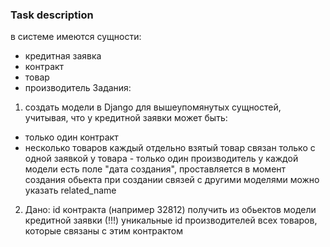 ### Task description
в системе имеются сущности:
- кредитная заявка
- контракт
- товар
- производитель
Задания:
1) создать модели в Django для вышеупомянутых сущностей, учитывая, что у кредитной
заявки может быть:
- только один контракт
- несколько товаров
каждый отдельно взятый товар связан только с одной заявкой
у товара - только один производитель
у каждой модели есть поле "дата создания", проставляется в момент создания обьекта
при создании связей с другими моделями можно указать related_name
2) Дано: id контракта (например 32812)
получить из обьектов модели кредитной заявки (!!!) уникальные id производителей всех
товаров, которые связаны с этим контрактом